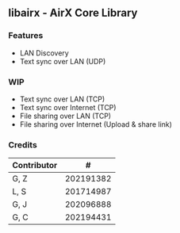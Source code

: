 ## libairx - AirX Core Library

### Features

- LAN Discovery
- Text sync over LAN (UDP)

### WIP

- Text sync over LAN (TCP)
- Text sync over Internet (TCP)
- File sharing over LAN (TCP)
- File sharing over Internet (Upload & share link)

### Credits

| Contributor | #         |
|-------------|-----------|
| G, Z        | 202191382 |
| L, S        | 201714987 |
| G, J        | 202096888 |
| G, C        | 202194431 |

